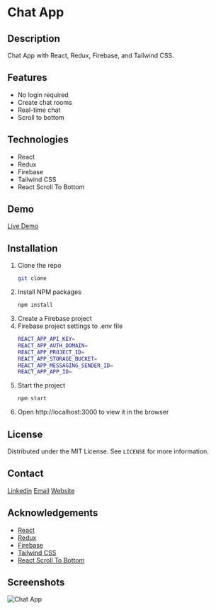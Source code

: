 # Chat App

## Description
Chat App with React, Redux, Firebase, and Tailwind CSS.

## Features
- No login required
- Create chat rooms
- Real-time chat
- Scroll to bottom

## Technologies
- React
- Redux
- Firebase
- Tailwind CSS
- React Scroll To Bottom

## Demo
[Live Demo](https://chatapp.ersinm.com/)

## Installation
1. Clone the repo
   ```sh
   git clone
    ```
2. Install NPM packages
    ```sh
    npm install
    ```
3. Create a Firebase project
4. Firebase project settings to .env file
    ```sh
    REACT_APP_API_KEY=
    REACT_APP_AUTH_DOMAIN=
    REACT_APP_PROJECT_ID=
    REACT_APP_STORAGE_BUCKET=
    REACT_APP_MESSAGING_SENDER_ID=
    REACT_APP_APP_ID=
    ```
5. Start the project
    ```sh
    npm start
    ```
6. Open http://localhost:3000 to view it in the browser

## License
Distributed under the MIT License. See `LICENSE` for more information.

## Contact
[Linkedin](https://www.linkedin.com/in/ersinm/)
[Email](mailto:ersin.mutlu@outlook.com.tr)
[Website](https://ersinm.com/)

## Acknowledgements
- [React](https://reactjs.org/)
- [Redux](https://redux.js.org/)
- [Firebase](https://firebase.google.com/)
- [Tailwind CSS](https://tailwindcss.com/)
- [React Scroll To Bottom](https://www.npmjs.com/package/react-scroll-to-bottom)

## Screenshots
![Chat App](../chat_app/public/chat-app.png)